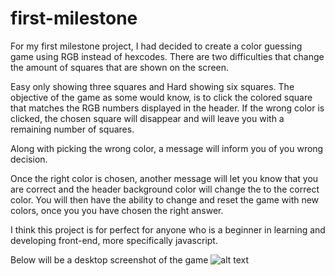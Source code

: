 # first-milestone

For my first milestone project, I had decided to create a color guessing game using RGB instead of hexcodes. There are two difficulties that change the amount of squares that are shown on the screen. 

Easy only showing three squares and Hard showing six squares. The objective of the game as some would know, is to click the colored square that matches the RGB numbers displayed in the header. If the wrong color is clicked, the chosen square will disappear and will leave you  with a remaining number of squares. 

Along with picking the wrong color, a message will inform you of you wrong decision. 

Once the right color is chosen, another message will let you know that you are correct and the header background color will change the to the correct color. You will then have the ability to change and reset the game with new colors, once you you have chosen the right answer. 


I think this project is for perfect for anyone who is a beginner in learning and developing front-end, more specifically javascript. 

Below will be a desktop screenshot of the game
![alt text](http://url/to/Screenshot2023-02-01at7.31.44PM.png)
